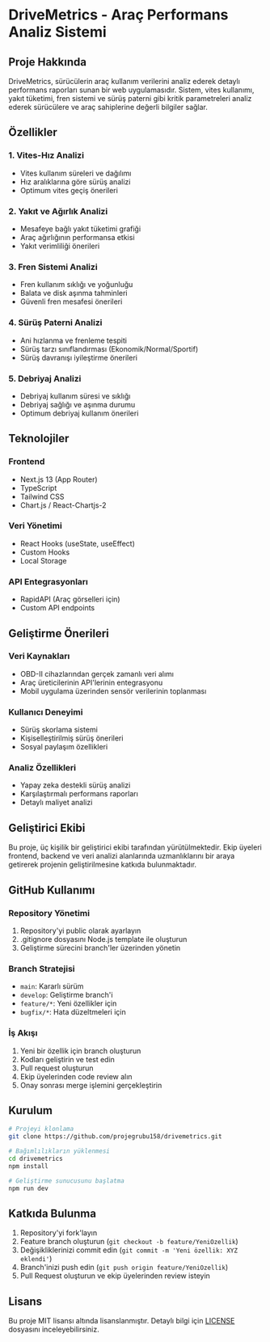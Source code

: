 # DriveMetrics - Araç Performans Analiz Sistemi

## Proje Hakkında
DriveMetrics, sürücülerin araç kullanım verilerini analiz ederek detaylı performans raporları sunan bir web uygulamasıdır. Sistem, vites kullanımı, yakıt tüketimi, fren sistemi ve sürüş paterni gibi kritik parametreleri analiz ederek sürücülere ve araç sahiplerine değerli bilgiler sağlar.

## Özellikler

### 1. Vites-Hız Analizi
- Vites kullanım süreleri ve dağılımı
- Hız aralıklarına göre sürüş analizi
- Optimum vites geçiş önerileri

### 2. Yakıt ve Ağırlık Analizi
- Mesafeye bağlı yakıt tüketimi grafiği
- Araç ağırlığının performansa etkisi
- Yakıt verimliliği önerileri

### 3. Fren Sistemi Analizi
- Fren kullanım sıklığı ve yoğunluğu
- Balata ve disk aşınma tahminleri
- Güvenli fren mesafesi önerileri

### 4. Sürüş Paterni Analizi
- Ani hızlanma ve frenleme tespiti
- Sürüş tarzı sınıflandırması (Ekonomik/Normal/Sportif)
- Sürüş davranışı iyileştirme önerileri

### 5. Debriyaj Analizi
- Debriyaj kullanım süresi ve sıklığı
- Debriyaj sağlığı ve aşınma durumu
- Optimum debriyaj kullanım önerileri

## Teknolojiler

### Frontend
- Next.js 13 (App Router)
- TypeScript
- Tailwind CSS
- Chart.js / React-Chartjs-2

### Veri Yönetimi
- React Hooks (useState, useEffect)
- Custom Hooks
- Local Storage

### API Entegrasyonları
- RapidAPI (Araç görselleri için)
- Custom API endpoints

## Geliştirme Önerileri

### Veri Kaynakları
- OBD-II cihazlarından gerçek zamanlı veri alımı
- Araç üreticilerinin API'lerinin entegrasyonu
- Mobil uygulama üzerinden sensör verilerinin toplanması

### Kullanıcı Deneyimi
- Sürüş skorlama sistemi
- Kişiselleştirilmiş sürüş önerileri
- Sosyal paylaşım özellikleri

### Analiz Özellikleri
- Yapay zeka destekli sürüş analizi
- Karşılaştırmalı performans raporları
- Detaylı maliyet analizi

## Geliştirici Ekibi
Bu proje, üç kişilik bir geliştirici ekibi tarafından yürütülmektedir. Ekip üyeleri frontend, backend ve veri analizi alanlarında uzmanlıklarını bir araya getirerek projenin geliştirilmesine katkıda bulunmaktadır.

## GitHub Kullanımı

### Repository Yönetimi
1. Repository'yi public olarak ayarlayın
2. .gitignore dosyasını Node.js template ile oluşturun
3. Geliştirme sürecini branch'ler üzerinden yönetin

### Branch Stratejisi
- `main`: Kararlı sürüm
- `develop`: Geliştirme branch'i
- `feature/*`: Yeni özellikler için
- `bugfix/*`: Hata düzeltmeleri için

### İş Akışı
1. Yeni bir özellik için branch oluşturun
2. Kodları geliştirin ve test edin
3. Pull request oluşturun
4. Ekip üyelerinden code review alın
5. Onay sonrası merge işlemini gerçekleştirin

## Kurulum

```bash
# Projeyi klonlama
git clone https://github.com/projegrubu158/drivemetrics.git

# Bağımlılıkların yüklenmesi
cd drivemetrics
npm install

# Geliştirme sunucusunu başlatma
npm run dev
```

## Katkıda Bulunma
1. Repository'yi fork'layın
2. Feature branch oluşturun (`git checkout -b feature/YeniOzellik`)
3. Değişikliklerinizi commit edin (`git commit -m 'Yeni özellik: XYZ eklendi'`)
4. Branch'inizi push edin (`git push origin feature/YeniOzellik`)
5. Pull Request oluşturun ve ekip üyelerinden review isteyin

## Lisans
Bu proje MIT lisansı altında lisanslanmıştır. Detaylı bilgi için [LICENSE](LICENSE) dosyasını inceleyebilirsiniz.
